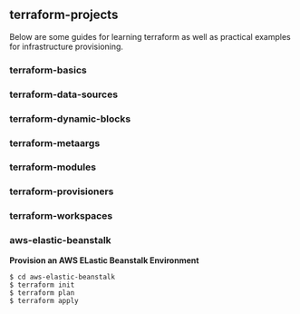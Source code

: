 ## terraform-projects
Below are some guides for learning terraform as well as practical examples for infrastructure provisioning.

### terraform-basics
### terraform-data-sources
### terraform-dynamic-blocks
### terraform-metaargs
### terraform-modules
### terraform-provisioners
### terraform-workspaces

### aws-elastic-beanstalk
**Provision an AWS ELastic Beanstalk Environment**

   ```
   $ cd aws-elastic-beanstalk
   $ terraform init
   $ terraform plan 
   $ terraform apply  
   ```

